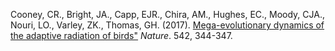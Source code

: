 Cooney, CR., Bright, JA., Capp, EJR., Chira, AM., Hughes, EC., Moody, CJA., Nouri, LO., Varley, ZK., Thomas, GH. (2017). <a href="https://hull-research.worktribe.com/record.jx?recordid=3267681#:~:text=Fulltext%20%2D%20Accepted%20Version-,Download,-Preview'/">Mega-evolutionary dynamics of the adaptive radiation of birds"</a>
<i>Nature</i>. 542, 344-347.
